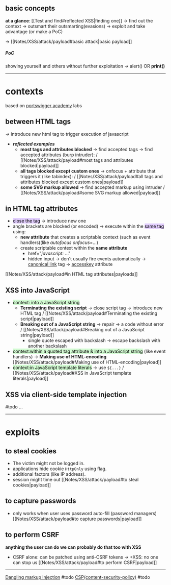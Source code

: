 ## basic concepts
**at a glance**: [[Test and find#reflected XSS|finding one]] -> find out the context -> outsmart their outsmarting(evasions) -> exploit and take advantage (or make a PoC)

-> [[Notes/XSS/attack/payload#basic attack|basic payload]]
##### PoC
showing yourself and others without further exploitation  -> alert() OR **print()**

---
# contexts 
based on [portswigger academy](https://portswigger.net/web-security/cross-site-scripting/contexts) labs 
## between HTML tags

-> introduce new html tag to trigger execution of javascript
- ***reflected examples***
  - **most tags and attributes blocked** -> find accepted tags -> find accepted attributes (burp intruder): / [[Notes/XSS/attack/payload#most tags and attributes blocked|payload]]
  - **all tags blocked except custom ones** -> onfocus + attribute that triggers it (like tabindex): / [[Notes/XSS/attack/payload#all tags and attributes blocked except custom ones|payload]]
  - **some SVG markup allowed** -> find accepted markup using intruder / [[Notes/XSS/attack/payload#some SVG markup allowed|payload]]

## in HTML tag attributes

- <mark style="background: #D2B3FFA6;">close the tag</mark> -> introduce new one 
- angle brackets are blocked (or encoded) -> execute within the <mark style="background: #D2B3FFA6;">same tag</mark> using:
  - **new attribute** that creates a scriptable context (such as event handlers)(like _autofocus onfocus_=...) 
  - create scriptable context within the **same attribute**
    - href="_javascript:_ ..."
    -  hidden input -> don't usually fire events automatically -> [canonical link](https://ahrefs.com/blog/canonical-tags/) tag -> [accesskey](https://portswigger.net/research/xss-in-hidden-input-fields) attribute

[[Notes/XSS/attack/payload#in HTML tag attributes|payloads]]
## XSS into JavaScript

- <mark style="background: #BBFABBA6;">context: into a JavaScript string</mark>
	- **Terminating the existing script** -> close script tag -> introduce new HTML tag / [[Notes/XSS/attack/payload#Terminating the existing script|payload]]
	- **Breaking out of a JavaScript string** -> repair -> a code without error / [[Notes/XSS/attack/payload#Breaking out of a JavaScript string|payload]]
	  - single quote escaped with backslash -> escape backslash with another backslash 
- <mark style="background: #BBFABBA6;">context:within a quoted tag attribute & into a JavaScript string</mark> (like event handlers) -> **Making use of HTML-encoding** [[Notes/XSS/attack/payload#Making use of HTML-encoding|payload]]
- <mark style="background: #BBFABBA6;">context:in JavaScript template literals</mark> -> use `${...}` / [[Notes/XSS/attack/payload#XSS in JavaScript template literals|payload]]
  
## XSS via client-side template injection

#todo 
...

---
# exploits

## to steal cookies

- The victim might not be logged in.
- applications hide cookie `HttpOnly` using flag.
- additional factors (like IP address).
- session might time out
[[Notes/XSS/attack/payload#to steal cookies|payload]]
## to capture passwords

- only works when user uses password auto-fill (password managers)
[[Notes/XSS/attack/payload#to capture passwords|payload]]

## to perform CSRF

**anything the user can do we can probably do that too with XSS**

- CSRF alone: can be patched using anti-CSRF tokens -> +XSS: no one can stop us
[[Notes/XSS/attack/payload#to perform CSRF|payload]]

---

[Dangling markup injection](https://portswigger.net/web-security/cross-site-scripting/dangling-markup) #todo
[CSP(content-security-policy)](https://portswigger.net/web-security/cross-site-scripting/content-security-policy) #todo

